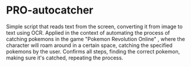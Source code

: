 # PRO-autocatcher
Simple script that reads text from the screen, converting it from image to text using OCR.
Applied in the context of automating the process of catching pokemons in the game "Pokemon Revolution Online"  , where the character will roam around in a certain space, catching the specified pokemons by the user.
Confirms all steps, finding the correct pokemon, making sure it's catched, repeating the process.
